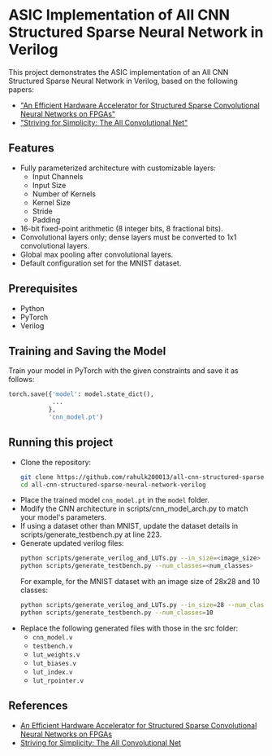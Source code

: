 # ASIC Implementation of All CNN Structured Sparse Neural Network in Verilog

This project demonstrates the ASIC implementation of an All CNN Structured Sparse Neural Network in Verilog, based on the following papers:
- ["An Efficient Hardware Accelerator for Structured Sparse Convolutional Neural Networks on FPGAs"](https://arxiv.org/abs/2001.01955)
- ["Striving for Simplicity: The All Convolutional Net"](https://arxiv.org/abs/1412.6806)

## Features
- Fully parameterized architecture with customizable layers:
  - Input Channels
  - Input Size
  - Number of Kernels
  - Kernel Size
  - Stride
  - Padding
- 16-bit fixed-point arithmetic (8 integer bits, 8 fractional bits).
- Convolutional layers only; dense layers must be converted to 1x1 convolutional layers.
- Global max pooling after convolutional layers.
- Default configuration set for the MNIST dataset.

## Prerequisites
- Python
- PyTorch
- Verilog

## Training and Saving the Model
Train your model in PyTorch with the given constraints and save it as follows:
```python
torch.save({'model': model.state_dict(),
            ...
           },
           'cnn_model.pt')
```

## Running this project
- Clone the repository:
  ``` bash
  git clone https://github.com/rahulk200013/all-cnn-structured-sparse-neural-network-verilog.git
  cd all-cnn-structured-sparse-neural-network-verilog
  ```
- Place the trained model `cnn_model.pt` in the `model` folder.
- Modify the CNN architecture in scripts/cnn_model_arch.py to match your model's parameters.
- If using a dataset other than MNIST, update the dataset details in scripts/generate_testbench.py at line 223.
- Generate updated verilog files:
  ``` bash
  python scripts/generate_verilog_and_LUTs.py --in_size=<image_size> --num_classes=<num_classes>
  python scripts/generate_testbench.py --num_classes=<num_classes>
  ```
  For example, for the MNIST dataset with an image size of 28x28 and 10 classes:
  ``` bash
  python scripts/generate_verilog_and_LUTs.py --in_size=28 --num_classes=10
  python scripts/generate_testbench.py --num_classes=10
  ```
- Replace the following generated files with those in the src folder:
  - `cnn_model.v`
  - `testbench.v`
  - `lut_weights.v`
  - `lut_biases.v`
  - `lut_index.v`
  - `lut_rpointer.v`
 
## References
- [An Efficient Hardware Accelerator for Structured Sparse Convolutional Neural Networks on FPGAs](https://arxiv.org/abs/2001.01955)
- [Striving for Simplicity: The All Convolutional Net](https://arxiv.org/abs/1412.6806)




